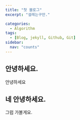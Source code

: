```yaml
---
title: "첫 블로그"
excerpt: "설레는구만."

categories:
  - Algorithm
tags:
  - [Blog, jekyll, Github, Git]
sidebar:
  nav: "counts"
---
```


## 안녕하세요.

안녕하세요

## 네 안녕하세요.

그럼 가볼게요.
